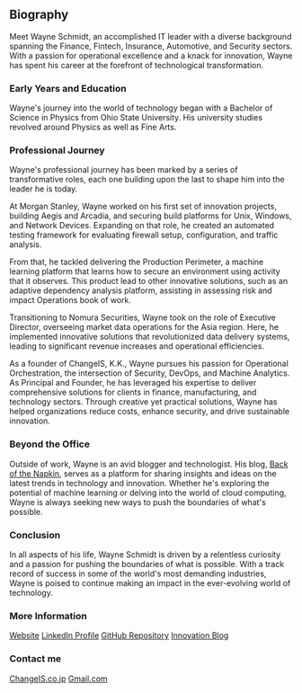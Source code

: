 ## Biography

Meet Wayne Schmidt, an accomplished IT leader with a diverse background spanning the Finance, Fintech, Insurance, Automotive, and Security sectors. 
With a passion for operational excellence and a knack for innovation, Wayne has spent his career at the forefront of technological transformation.

### Early Years and Education

Wayne's journey into the world of technology began with a Bachelor of Science in Physics from Ohio State University. 
His university studies revolved around Physics as well as Fine Arts.

### Professional Journey

Wayne's professional journey has been marked by a series of transformative roles, each one building upon the last to shape him into the leader he is today.

At Morgan Stanley, Wayne worked on his first set of innovation projects, building Aegis and Arcadia, and securing build platforms for Unix, Windows, and Network Devices. 
Expanding on that role, he created an automated testing framework for evaluating firewall setup, configuration, and traffic analysis. 

From that, he tackled delivering the Production Perimeter, a machine learning platform that learns how to secure an environment using activity that it observes.
This product lead to other innovative solutions, such as an adaptive dependency analysis platform, assisting in assessing risk and impact Operations book of work.

Transitioning to Nomura Securities, Wayne took on the role of Executive Director, overseeing market data operations for the Asia region. 
Here, he implemented innovative solutions that revolutionized data delivery systems, leading to significant revenue increases and operational efficiencies.

As a founder of ChangeIS, K.K., Wayne pursues his passion for Operational Orchestration, the intersection of Security, DevOps, and Machine Analytics.
As Principal and Founder, he has leveraged his expertise to deliver comprehensive solutions for clients in finance, manufacturing, and technology sectors. 
Through creative yet practical solutions, Wayne has helped organizations reduce costs, enhance security, and drive sustainable innovation.

### Beyond the Office

Outside of work, Wayne is an avid blogger and technologist. His blog, [Back of the Napkin](https://backofthenapkin.tech), serves as a platform for sharing insights and ideas on the latest trends in technology and innovation. 
Whether he's exploring the potential of machine learning or delving into the world of cloud computing, Wayne is always seeking new ways to push the boundaries of what's possible.

### Conclusion

In all aspects of his life, Wayne Schmidt is driven by a relentless curiosity and a passion for pushing the boundaries of what is possible. With a track record of success in some of the world's most demanding industries, Wayne is poised to continue making an impact in the ever-evolving world of technology.

### More Information
[Website](https://www.waynekirkschmidt.me)
[LinkedIn Profile](LinkedIn_Profile_Link)
[GitHub Repository](https://github.com/wayne-kirk-schmidt)
[Innovation Blog](https://backofthenapkin.tech)

### Contact me
[ChangeIS.co.jp](mailto:wayne.kirk.schmidt@changeis.co.jp)
[Gmail.com](mailto:wayne.kirk.schmidt@gmail.com)
